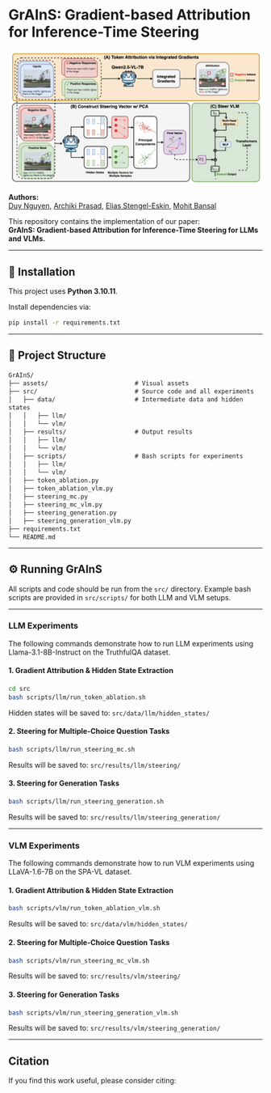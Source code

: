 # GrAInS: Gradient-based Attribution for Inference-Time Steering

[![Paper Image](assets/overall.png)](assets/overall.png)

**Authors:**  
[Duy Nguyen](https://duykhuongnguyen.github.io/), [Archiki Prasad](https://archiki.github.io/), [Elias Stengel-Eskin](https://esteng.github.io/), [Mohit Bansal](https://www.cs.unc.edu/~mbansal/)

This repository contains the implementation of our paper:  
**GrAInS: Gradient-based Attribution for Inference-Time Steering for LLMs and VLMs.**

---

## 🚀 Installation

This project uses **Python 3.10.11**.

Install dependencies via:

```bash
pip install -r requirements.txt
```

---

## 📁 Project Structure

```
GrAInS/
├── assets/                        # Visual assets
├── src/                           # Source code and all experiments
│   ├── data/                      # Intermediate data and hidden states
│   │   ├── llm/
│   │   └── vlm/
│   ├── results/                   # Output results
│   │   ├── llm/
│   │   └── vlm/
│   ├── scripts/                   # Bash scripts for experiments
│   │   ├── llm/
│   │   └── vlm/
│   ├── token_ablation.py          
│   ├── token_ablation_vlm.py      
│   ├── steering_mc.py             
│   ├── steering_mc_vlm.py         
│   ├── steering_generation.py     
│   ├── steering_generation_vlm.py 
├── requirements.txt
└── README.md
```

---

## ⚙️ Running GrAInS

All scripts and code should be run from the `src/` directory. Example bash scripts are provided in `src/scripts/` for both LLM and VLM setups.

---

### LLM Experiments

The following commands demonstrate how to run LLM experiments using Llama-3.1-8B-Instruct on the TruthfulQA dataset.

#### 1. Gradient Attribution & Hidden State Extraction

```bash
cd src
bash scripts/llm/run_token_ablation.sh
```

Hidden states will be saved to: `src/data/llm/hidden_states/`

#### 2. Steering for Multiple-Choice Question Tasks

```bash
bash scripts/llm/run_steering_mc.sh
```

Results will be saved to: `src/results/llm/steering/`

#### 3. Steering for Generation Tasks

```bash
bash scripts/llm/run_steering_generation.sh
```

Results will be saved to: `src/results/llm/steering_generation/`

---

### VLM Experiments

The following commands demonstrate how to run VLM experiments using LLaVA-1.6-7B on the SPA-VL dataset.

#### 1. Gradient Attribution & Hidden State Extraction

```bash
bash scripts/vlm/run_token_ablation_vlm.sh
```

Results will be saved to: `src/data/vlm/hidden_states/`

#### 2. Steering for Multiple-Choice Question Tasks

```bash
bash scripts/vlm/run_steering_mc_vlm.sh
```

Results will be saved to: `src/results/vlm/steering/`

#### 3. Steering for Generation Tasks

```bash
bash scripts/vlm/run_steering_generation_vlm.sh
```

Results will be saved to: `src/results/vlm/steering_generation/`

---

## Citation

If you find this work useful, please consider citing:

```
```